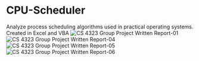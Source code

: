 # CPU-Scheduler
 Analyze process scheduling algorithms used in practical operating systems. Created in Excel and VBA
![CS 4323 Group Project Written Report-01](https://user-images.githubusercontent.com/98559773/228287752-19258882-8162-4046-a340-626594240cff.jpg)
![CS 4323 Group Project Written Report-04](https://user-images.githubusercontent.com/98559773/228287756-405362ff-ac48-4f28-9332-5436f070783e.jpg)
![CS 4323 Group Project Written Report-05](https://user-images.githubusercontent.com/98559773/228287759-53ca8e4f-5f8b-40ca-8e4e-b737b636f881.jpg)
![CS 4323 Group Project Written Report-06](https://user-images.githubusercontent.com/98559773/228287763-8246c758-8d4a-4c68-a8ad-eaaedec7e4a6.jpg)
